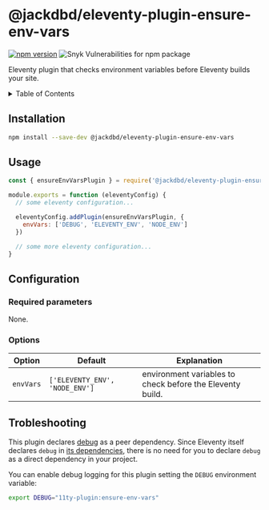 # @jackdbd/eleventy-plugin-ensure-env-vars

[![npm version](https://badge.fury.io/js/@jackdbd%2Feleventy-plugin-ensure-env-vars.svg)](https://badge.fury.io/js/@jackdbd%2Feleventy-plugin-ensure-env-vars)
![Snyk Vulnerabilities for npm package](https://img.shields.io/snyk/vulnerabilities/npm/@jackdbd%2Feleventy-plugin-ensure-env-vars)

Eleventy plugin that checks environment variables before Eleventy builds your site.

<!-- START doctoc generated TOC please keep comment here to allow auto update -->
<!-- DON'T EDIT THIS SECTION, INSTEAD RE-RUN doctoc TO UPDATE -->
<details><summary>Table of Contents</summary>

- [Installation](#installation)
- [Usage](#usage)
- [Configuration](#configuration)
  - [Required parameters](#required-parameters)
  - [Options](#options)
- [Trobleshooting](#trobleshooting)

<!-- END doctoc generated TOC please keep comment here to allow auto update -->
</details>

## Installation

```sh
npm install --save-dev @jackdbd/eleventy-plugin-ensure-env-vars
```

## Usage

```js
const { ensureEnvVarsPlugin } = require('@jackdbd/eleventy-plugin-ensure-env-vars')

module.exports = function (eleventyConfig) {
  // some eleventy configuration...

  eleventyConfig.addPlugin(ensureEnvVarsPlugin, {
    envVars: ['DEBUG', 'ELEVENTY_ENV', 'NODE_ENV']
  })

  // some more eleventy configuration...
}
```

## Configuration

### Required parameters

None.

### Options

| Option | Default | Explanation |
| --- | --- | --- |
| `envVars` | `['ELEVENTY_ENV', 'NODE_ENV']` | environment variables to check before the Eleventy build. |

## Trobleshooting

This plugin declares [debug](https://github.com/debug-js/debug) as a peer dependency. Since Eleventy itself declares `debug` in [its dependencies](https://github.com/11ty/eleventy/blob/main/package.json), there is no need for you to declare `debug` as a direct dependency in your project.

You can enable debug logging for this plugin setting the `DEBUG` environment variable:

```sh
export DEBUG="11ty-plugin:ensure-env-vars"
```
